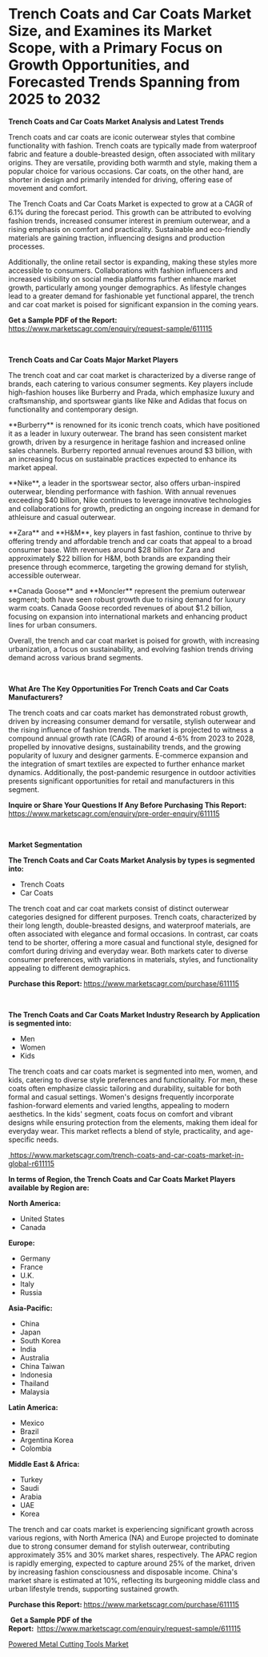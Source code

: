 <p><h1>Trench Coats and Car Coats Market Size, and Examines its Market Scope, with a Primary Focus on Growth Opportunities, and Forecasted Trends Spanning from 2025 to 2032</h1></p><p><strong>Trench Coats and Car Coats Market Analysis and Latest Trends</strong></p>
<p><p>Trench coats and car coats are iconic outerwear styles that combine functionality with fashion. Trench coats are typically made from waterproof fabric and feature a double-breasted design, often associated with military origins. They are versatile, providing both warmth and style, making them a popular choice for various occasions. Car coats, on the other hand, are shorter in design and primarily intended for driving, offering ease of movement and comfort.</p><p>The Trench Coats and Car Coats Market is expected to grow at a CAGR of 6.1% during the forecast period. This growth can be attributed to evolving fashion trends, increased consumer interest in premium outerwear, and a rising emphasis on comfort and practicality. Sustainable and eco-friendly materials are gaining traction, influencing designs and production processes. </p><p>Additionally, the online retail sector is expanding, making these styles more accessible to consumers. Collaborations with fashion influencers and increased visibility on social media platforms further enhance market growth, particularly among younger demographics. As lifestyle changes lead to a greater demand for fashionable yet functional apparel, the trench and car coat market is poised for significant expansion in the coming years.</p></p>
<p><strong>Get a Sample PDF of the Report:&nbsp;</strong> <a href="https://www.marketscagr.com/enquiry/request-sample/611115?utm_campaign=2528&utm_medium=2&utm_source=Github&utm_content=ia&utm_term=23032025&utm_id=trench-coats-and-car-coats">https://www.marketscagr.com/enquiry/request-sample/611115</a></p>
<p>&nbsp;</p>
<p><strong>Trench Coats and Car Coats Major Market Players</strong></p>
<p><p>The trench coat and car coat market is characterized by a diverse range of brands, each catering to various consumer segments. Key players include high-fashion houses like Burberry and Prada, which emphasize luxury and craftsmanship, and sportswear giants like Nike and Adidas that focus on functionality and contemporary design.</p><p>**Burberry** is renowned for its iconic trench coats, which have positioned it as a leader in luxury outerwear. The brand has seen consistent market growth, driven by a resurgence in heritage fashion and increased online sales channels. Burberry reported annual revenues around $3 billion, with an increasing focus on sustainable practices expected to enhance its market appeal.</p><p>**Nike**, a leader in the sportswear sector, also offers urban-inspired outerwear, blending performance with fashion. With annual revenues exceeding $40 billion, Nike continues to leverage innovative technologies and collaborations for growth, predicting an ongoing increase in demand for athleisure and casual outerwear.</p><p>**Zara** and **H&M**, key players in fast fashion, continue to thrive by offering trendy and affordable trench and car coats that appeal to a broad consumer base. With revenues around $28 billion for Zara and approximately $22 billion for H&M, both brands are expanding their presence through ecommerce, targeting the growing demand for stylish, accessible outerwear.</p><p>**Canada Goose** and **Moncler** represent the premium outerwear segment; both have seen robust growth due to rising demand for luxury warm coats. Canada Goose recorded revenues of about $1.2 billion, focusing on expansion into international markets and enhancing product lines for urban consumers.</p><p>Overall, the trench and car coat market is poised for growth, with increasing urbanization, a focus on sustainability, and evolving fashion trends driving demand across various brand segments.</p></p>
<p>&nbsp;</p>
<p><strong>What Are The Key Opportunities For Trench Coats and Car Coats Manufacturers?</strong></p>
<p><p>The trench coats and car coats market has demonstrated robust growth, driven by increasing consumer demand for versatile, stylish outerwear and the rising influence of fashion trends. The market is projected to witness a compound annual growth rate (CAGR) of around 4-6% from 2023 to 2028, propelled by innovative designs, sustainability trends, and the growing popularity of luxury and designer garments. E-commerce expansion and the integration of smart textiles are expected to further enhance market dynamics. Additionally, the post-pandemic resurgence in outdoor activities presents significant opportunities for retail and manufacturers in this segment.</p></p>
<p><strong>Inquire or Share Your Questions If Any Before Purchasing This Report:</strong> <a href="https://www.marketscagr.com/enquiry/pre-order-enquiry/611115?utm_campaign=2528&utm_medium=2&utm_source=Github&utm_content=ia&utm_term=23032025&utm_id=trench-coats-and-car-coats">https://www.marketscagr.com/enquiry/pre-order-enquiry/611115</a></p>
<p>&nbsp;</p>
<p><strong>Market Segmentation</strong></p>
<p><strong>The Trench Coats and Car Coats Market Analysis by types is segmented into:</strong></p>
<p><ul><li>Trench Coats</li><li>Car Coats</li></ul></p>
<p><p>The trench coat and car coat markets consist of distinct outerwear categories designed for different purposes. Trench coats, characterized by their long length, double-breasted designs, and waterproof materials, are often associated with elegance and formal occasions. In contrast, car coats tend to be shorter, offering a more casual and functional style, designed for comfort during driving and everyday wear. Both markets cater to diverse consumer preferences, with variations in materials, styles, and functionality appealing to different demographics.</p></p>
<p><strong>Purchase this Report:&nbsp;</strong><a href="https://www.marketscagr.com/purchase/611115?utm_campaign=2528&utm_medium=2&utm_source=Github&utm_content=ia&utm_term=23032025&utm_id=trench-coats-and-car-coats">https://www.marketscagr.com/purchase/611115</a></p>
<p>&nbsp;</p>
<p><strong>The Trench Coats and Car Coats Market Industry Research by Application is segmented into:</strong></p>
<p><ul><li>Men</li><li>Women</li><li>Kids</li></ul></p>
<p><p>The trench coats and car coats market is segmented into men, women, and kids, catering to diverse style preferences and functionality. For men, these coats often emphasize classic tailoring and durability, suitable for both formal and casual settings. Women's designs frequently incorporate fashion-forward elements and varied lengths, appealing to modern aesthetics. In the kids' segment, coats focus on comfort and vibrant designs while ensuring protection from the elements, making them ideal for everyday wear. This market reflects a blend of style, practicality, and age-specific needs.</p></p>
<p><a href="https://www.marketscagr.com/trench-coats-and-car-coats-market-in-global-r611115?utm_campaign=2528&utm_medium=2&utm_source=Github&utm_content=ia&utm_term=23032025&utm_id=trench-coats-and-car-coats">&nbsp;https://www.marketscagr.com/trench-coats-and-car-coats-market-in-global-r611115</a></p>
<p><strong>In terms of Region, the Trench Coats and Car Coats Market Players available by Region are:</strong></p>
<p>
    <p> <strong> North America: </strong>
        <ul>
            <li>United States</li>
            <li>Canada</li>
        </ul>
        </p> 
    <p> <strong> Europe: </strong>
        <ul>
            <li>Germany</li>
            <li>France</li>
            <li>U.K.</li>
            <li>Italy</li>
            <li>Russia</li>
        </ul>
        </p> 
    <p> <strong> Asia-Pacific: </strong>
        <ul>
            <li>China</li>
            <li>Japan</li>
            <li>South Korea</li>
            <li>India</li>
            <li>Australia</li>
            <li>China Taiwan</li>
            <li>Indonesia</li>
            <li>Thailand</li>
            <li>Malaysia</li>
        </ul>
        </p> 
    <p> <strong> Latin America: </strong>
        <ul>
            <li>Mexico</li>
            <li>Brazil</li>
            <li>Argentina Korea</li>
            <li>Colombia</li>
        </ul>
        </p> 
    <p> <strong> Middle East & Africa: </strong>
        <ul>
            <li>Turkey</li>
            <li>Saudi</li>
            <li>Arabia</li>
            <li>UAE</li>
            <li>Korea</li>
        </ul>
    </p>
    </p>
<p><p>The trench and car coats market is experiencing significant growth across various regions, with North America (NA) and Europe projected to dominate due to strong consumer demand for stylish outerwear, contributing approximately 35% and 30% market shares, respectively. The APAC region is rapidly emerging, expected to capture around 25% of the market, driven by increasing fashion consciousness and disposable income. China's market share is estimated at 10%, reflecting its burgeoning middle class and urban lifestyle trends, supporting sustained growth.</p></p>
<p><strong>Purchase this Report: </strong><a href="https://www.marketscagr.com/purchase/611115?utm_campaign=2528&utm_medium=2&utm_source=Github&utm_content=ia&utm_term=23032025&utm_id=trench-coats-and-car-coats">https://www.marketscagr.com/purchase/611115</a></p>
<p>&nbsp;<strong>Get a Sample PDF of the Report:&nbsp;&nbsp;</strong><a href="https://www.marketscagr.com/enquiry/request-sample/611115?utm_campaign=2528&utm_medium=2&utm_source=Github&utm_content=ia&utm_term=23032025&utm_id=trench-coats-and-car-coats">https://www.marketscagr.com/enquiry/request-sample/611115</a></p>
<p><strong></strong></p>
<p><p><a href="https://github.com/ovtkosle/Market-Research-Report-List-1/blob/main/powered-metal-cutting-tools-market.md?utm_campaign=2528&utm_medium=2&utm_source=Github&utm_content=ia&utm_term=23032025&utm_id=trench-coats-and-car-coats">Powered Metal Cutting Tools Market</a></p></p>